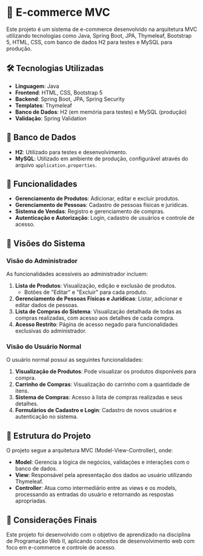 # 🛒 E-commerce MVC

Este projeto é um sistema de e-commerce desenvolvido na arquitetura MVC utilizando tecnologias como Java, Spring Boot, JPA, Thymeleaf, Bootstrap 5, HTML, CSS, com banco de dados H2 para testes e MySQL para produção.

## 🛠 Tecnologias Utilizadas

- **Linguagem**: Java
- **Frontend**: HTML, CSS, Bootstrap 5
- **Backend**: Spring Boot, JPA, Spring Security
- **Templates**: Thymeleaf
- **Banco de Dados**: H2 (em memória para testes) e MySQL (produção)
- **Validação**: Spring Validation

## 📂 Banco de Dados

- **H2**: Utilizado para testes e desenvolvimento.
- **MySQL**: Utilizado em ambiente de produção, configurável através do arquivo `application.properties`.


## 🚀 Funcionalidades

- **Gerenciamento de Produtos**: Adicionar, editar e excluir produtos.
- **Gerenciamento de Pessoas**: Cadastro de pessoas físicas e jurídicas.
- **Sistema de Vendas**: Registro e gerenciamento de compras.
- **Autenticação e Autorização**: Login, cadastro de usuários e controle de acesso.

## 👤 Visões do Sistema

### Visão do Administrador

As funcionalidades acessíveis ao administrador incluem:

1. **Lista de Produtos**: Visualização, edição e exclusão de produtos.
   - Botões de "Editar" e "Excluir" para cada produto.
2. **Gerenciamento de Pessoas Físicas e Jurídicas**: Listar, adicionar e editar dados de pessoas.
3. **Lista de Compras do Sistema**: Visualização detalhada de todas as compras realizadas, com acesso aos detalhes de cada compra.
4. **Acesso Restrito**: Página de acesso negado para funcionalidades exclusivas do administrador.

### Visão do Usuário Normal

O usuário normal possui as seguintes funcionalidades:

1. **Visualização de Produtos**: Pode visualizar os produtos disponíveis para compra.
2. **Carrinho de Compras**: Visualização do carrinho com a quantidade de itens.
3. **Sistema de Compras**: Acesso à lista de compras realizadas e seus detalhes.
4. **Formulários de Cadastro e Login**: Cadastro de novos usuários e autenticação no sistema.

## 📝 Estrutura do Projeto

O projeto segue a arquitetura MVC (Model-View-Controller), onde:

- **Model**: Gerencia a lógica de negócios, validações e interações com o banco de dados.
- **View**: Responsável pela apresentação dos dados ao usuário utilizando Thymeleaf.
- **Controller**: Atua como intermediário entre as views e os models, processando as entradas do usuário e retornando as respostas apropriadas.

## 📌 Considerações Finais

Este projeto foi desenvolvido com o objetivo de aprendizado na disciplina de Programação Web II, aplicando conceitos de desenvolvimento web com foco em e-commerce e controle de acesso.
